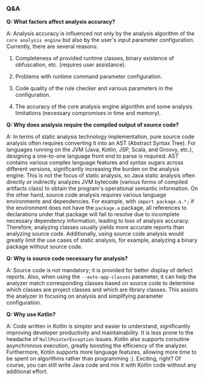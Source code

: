 ### Q&A

**Q: What factors affect analysis accuracy?**

A: Analysis accuracy is influenced not only by the analysis algorithm of the `core analysis engine` but also by the user's input parameter configuration. Currently, there are several reasons:

1. Completeness of provided runtime classes, binary existence of obfuscation, etc. (requires user assistance).

2. Problems with runtime command parameter configuration.

3. Code quality of the rule checker and various parameters in the configuration.

4. The accuracy of the core analysis engine algorithm and some analysis limitations (necessary compromises in time and memory).



**Q: Why does analysis require the compiled output of source code?**

A: In terms of static analysis technology implementation, pure source code analysis often requires converting it into an AST (Abstract Syntax Tree). For languages running on the JVM (Java, Kotlin, JSP, Scala, and Groovy, etc.), designing a one-to-one language front end to parse is required. AST contains various complex language features and syntax sugars across different versions, significantly increasing the burden on the analysis engine. This is not the focus of static analysis, so Java static analysis often directly or indirectly analyzes JVM bytecode (various forms of compiled artifacts class) to obtain the program's operational semantic information.
On the other hand, source code analysis requires various language environments and dependencies. For example, with `import package.a.*;` if the environment does not have the `package.a` package, all references to declarations under that package will fail to resolve due to incomplete necessary dependency information, leading to loss of analysis accuracy. Therefore, analyzing classes usually yields more accurate reports than analyzing source code.
Additionally, using source code analysis would greatly limit the use cases of static analysis, for example, analyzing a binary package without source code.

**Q: Why is source code necessary for analysis?**

A: Source code is not mandatory; it is provided for better display of defect reports. Also, when using the `--auto-app-classes` parameter, it can help the analyzer match corresponding classes based on source code to determine which classes are project classes and which are library classes. This assists the analyzer in focusing on analysis and simplifying parameter configuration.

**Q: Why use Kotlin?**

A: Code written in Kotlin is simpler and easier to understand, significantly improving developer productivity and maintainability. It is less prone to the headache of `NullPointerException` issues. Kotlin also supports coroutine asynchronous execution, greatly boosting the efficiency of the analyzer. Furthermore, Kotlin supports more language features, allowing more time to be spent on algorithms rather than programming :). Exciting, right? Of course, you can still write Java code and mix it with Kotlin code without any additional effort.
